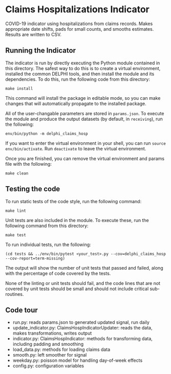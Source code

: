 # Claims Hospitalizations Indicator

COVID-19 indicator using hospitalizations from claims records.
Makes appropriate date shifts, pads for small counts, and smooths estimates.
Results are written to CSV.

## Running the Indicator

The indicator is run by directly executing the Python module contained in this
directory. The safest way to do this is to create a virtual environment,
installed the common DELPHI tools, and then install the module and its
dependencies. To do this, run the following code from this directory:

```
make install
```

This command will install the package in editable mode, so you can make changes that
will automatically propagate to the installed package. 

All of the user-changable parameters are stored in `params.json`. To execute
the module and produce the output datasets (by default, in `receiving`), run
the following:

```
env/bin/python -m delphi_claims_hosp
```

If you want to enter the virtual environment in your shell, 
you can run `source env/bin/activate`. Run `deactivate` to leave the virtual environment. 

Once you are finished, you can remove the virtual environment and 
params file with the following:

```
make clean
```

## Testing the code

To run static tests of the code style, run the following command:

```
make lint
```

Unit tests are also included in the module. To execute these, run the following
command from this directory:

```
make test
```

To run individual tests, run the following:

```
(cd tests && ../env/bin/pytest <your_test>.py --cov=delphi_claims_hosp --cov-report=term-missing)
```

The output will show the number of unit tests that passed and failed, along
with the percentage of code covered by the tests. 

None of the linting or unit tests should fail, and the code lines that are not covered by unit tests should be small and
should not include critical sub-routines. 


## Code tour

- run.py: reads params.json to generated updated signal, run daily
- update_indicator.py: 
    ClaimsHospIndicatorUpdater: reads the data, makes transformations, writes output
- indicator.py:
    ClaimsHospIndicator: methods for transforming data, including padding and smoothing
- load_data.py: methods for loading claims data
- smooth.py: left smoother for signal
- weekday.py: poisson model for handling day-of-week effects
- config.py: configuration variables